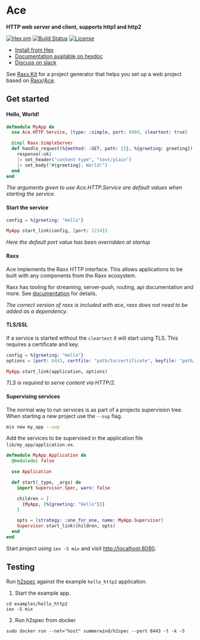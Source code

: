 # Ace

**HTTP web server and client, supports http1 and http2**

[![Hex pm](http://img.shields.io/hexpm/v/ace.svg?style=flat)](https://hex.pm/packages/ace)
[![Build Status](https://secure.travis-ci.org/CrowdHailer/Ace.svg?branch=master
"Build Status")](https://travis-ci.org/CrowdHailer/Ace)
[![License](https://img.shields.io/badge/License-MIT-blue.svg)](LICENSE)

- [Install from Hex](https://hex.pm/packages/ace)
- [Documentation available on hexdoc](https://hexdocs.pm/ace)
- [Discuss on slack](https://elixir-lang.slack.com/messages/C56H3TBH8/)

See [Raxx.Kit](https://github.com/CrowdHailer/raxx_kit) for a project generator that helps you set up
a web project based on [Raxx](https://github.com/CrowdHailer/raxx)/[Ace](https://github.com/CrowdHailer/Ace).

## Get started

#### Hello, World!
```elixir
defmodule MyApp do
  use Ace.HTTP.Service, [type: :simple, port: 8080, cleartext: true]

  @impl Raxx.SimpleServer
  def handle_request(%{method: :GET, path: []}, %{greeting: greeting}) do
    response(:ok)
    |> set_header("content-type", "text/plain")
    |> set_body("#{greeting}, World!")
  end
end
```

*The arguments given to use Ace.HTTP.Service are default values when starting the service.*

#### Start the service

```elixir
config = %{greeting: "Hello"}

MyApp.start_link(config, [port: 1234])
```

*Here the default port value has been overridden at startup*

#### Raxx

Ace implements the Raxx HTTP interface.
This allows applications to be built with any components from the Raxx ecosystem.

Raxx has tooling for streaming, server-push, routing, api documentation and more. See [documentation](https://hexdocs.pm/raxx/readme.html) for details.

*The correct version of raxx is included with ace, raxx does not need to be added as a dependency.*

#### TLS/SSL

If a service is started without the `cleartext` it will start using TLS. This requires a certificate and key.

```elixir
config = %{greeting: "Hello"}
options = [port: 8443, certfile: "path/to/certificate", keyfile: "path/to/key"]

MyApp.start_link(application, options)
```

*TLS is required to serve content via HTTP/2.*

#### Supervising services

The normal way to run services is as part of a projects supervision tree. When starting a new project use the `--sup` flag.

```sh
mix new my_app --sup
```

Add the services to be supervised in the application file `lib/my_app/application.ex`.

```elixir
defmodule MyApp.Application do
  @moduledoc false

  use Application

  def start(_type, _args) do
    import Supervisor.Spec, warn: false

    children = [
      {MyApp, [%{greeting: "Hello"}]}
    ]

    opts = [strategy: :one_for_one, name: MyApp.Supervisor]
    Supervisor.start_link(children, opts)
  end
end
```

Start project using `iex -S mix` and visit [http://localhost:8080](http://localhost:8080).

## Testing

Run [h2spec](https://github.com/summerwind/h2spec) against the example `hello_http2` application.

1. Start the example app.
  ```
  cd examples/hello_http2
  iex -S mix
  ```
2. Run h2spec from docker
  ```
  sudo docker run --net="host" summerwind/h2spec --port 8443 -t -k -S
  ```
